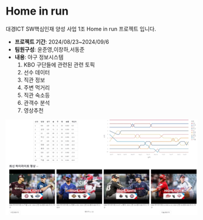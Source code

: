 <h1>Home in run</h1>

대경ICT SW핵심인재 양성 사업 1조 Home in run 프로젝트 입니다.<br>
<ul>
  <li><strong>프로젝트 기간</strong>: 2024/08/23~2024/09/6</li>
  <li><strong>팀원구성</strong>: 윤준영,이창하,서동준</li>
  <li><strong>내용</strong>: 야구 정보시스템
  <ul style="list-style-type: decimal;"> 
    <li>KBO 구단들에 관련된 관련 토픽</li>
    <li>선수 데이터</li>
    <li>직관 정보</li>
    <li>주변 먹거리</li>
    <li>직관 숙소등</li>
    <li>관객수 분석</li>
    <li>영상추천</li>
  </ul>
  </li>
</ul>
<img src="team_logo2/야구홈피에요.png" alt="Logo" width="1000">
